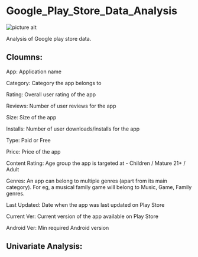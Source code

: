 # Google_Play_Store_Data_Analysis


![picture alt](https://www.mobilemarketingreads.com/wp-content/uploads/2020/03/play-store-app-review-corona.jpg)

Analysis of Google play store data.
## Cloumns:
  App: Application name
  
  Category: Category the app belongs to
  
  Rating: Overall user rating of the app
  
  Reviews: Number of user reviews for the app
  
  Size: Size of the app
  
  Installs: Number of user downloads/installs for the app
  
  Type: Paid or Free
  
  Price: Price of the app
  
  Content Rating: Age group the app is targeted at - Children / Mature 21+ / Adult
  
  Genres: An app can belong to multiple genres (apart from its main category). For eg, a musical family game will belong to Music, Game, Family genres.
  
  Last Updated: Date when the app was last updated on Play Store
  
  Current Ver: Current version of the app available on Play Store
  
  Android Ver: Min required Android version
  
## Univariate Analysis:
